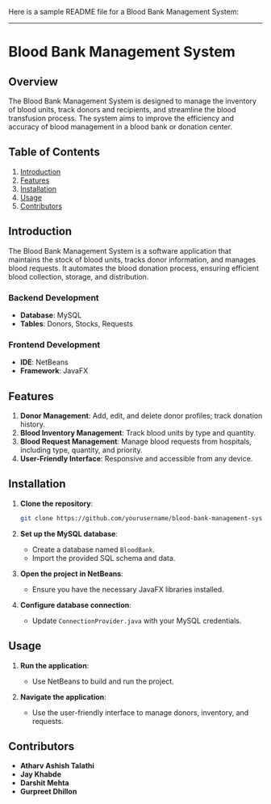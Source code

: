 Here is a sample README file for a Blood Bank Management System:

---

# Blood Bank Management System

## Overview

The Blood Bank Management System is designed to manage the inventory of blood units, track donors and recipients, and streamline the blood transfusion process. The system aims to improve the efficiency and accuracy of blood management in a blood bank or donation center.

## Table of Contents

1. [Introduction](#introduction)
2. [Features](#features)
3. [Installation](#installation)
4. [Usage](#usage)
5. [Contributors](#contributors)

## Introduction

The Blood Bank Management System is a software application that maintains the stock of blood units, tracks donor information, and manages blood requests. It automates the blood donation process, ensuring efficient blood collection, storage, and distribution.

### Backend Development

- **Database**: MySQL
- **Tables**: Donors, Stocks, Requests

### Frontend Development

- **IDE**: NetBeans
- **Framework**: JavaFX

## Features

1. **Donor Management**: Add, edit, and delete donor profiles; track donation history.
2. **Blood Inventory Management**: Track blood units by type and quantity.
3. **Blood Request Management**: Manage blood requests from hospitals, including type, quantity, and priority.
4. **User-Friendly Interface**: Responsive and accessible from any device.

## Installation

1. **Clone the repository**:
   ```bash
   git clone https://github.com/yourusername/blood-bank-management-system.git
   ```
2. **Set up the MySQL database**:
   - Create a database named `BloodBank`.
   - Import the provided SQL schema and data.

3. **Open the project in NetBeans**:
   - Ensure you have the necessary JavaFX libraries installed.

4. **Configure database connection**:
   - Update `ConnectionProvider.java` with your MySQL credentials.

## Usage

1. **Run the application**:
   - Use NetBeans to build and run the project.

2. **Navigate the application**:
   - Use the user-friendly interface to manage donors, inventory, and requests.

## Contributors

- **Atharv Ashish Talathi**
- **Jay Khabde**
- **Darshit Mehta**
- **Gurpreet Dhillon**

